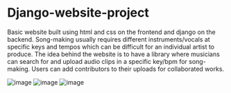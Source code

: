 # Django-website-project
Basic website built using html and css on the frontend and django on the backend. Song-making usually requires different instruments/vocals at specific keys and tempos which can be difficult for an individual artist to produce. The idea behind the website is to have a library where musicians can search for and upload audio clips in a specific key/bpm for song-making. Users can add contributors to their uploads for collaborated works.

![image](https://user-images.githubusercontent.com/56358766/191389035-c95f9178-37c6-4061-95e8-f33d1c2a0cbe.png)
![image](https://user-images.githubusercontent.com/56358766/191389082-82bc8877-7d65-4a17-85a1-7a5812b7adbd.png)
![image](https://user-images.githubusercontent.com/56358766/191389136-d847c04d-391c-4156-8113-2ab89295be52.png)
